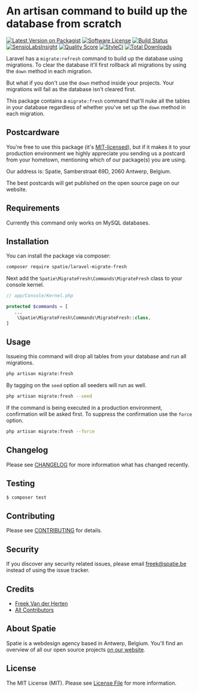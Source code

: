 # An artisan command to build up the database from scratch

[![Latest Version on Packagist](https://img.shields.io/packagist/v/spatie/laravel-migrate-fresh.svg?style=flat-square)](https://packagist.org/packages/spatie/laravel-migrate-fresh)
[![Software License](https://img.shields.io/badge/license-MIT-brightgreen.svg?style=flat-square)](LICENSE.md)
[![Build Status](https://img.shields.io/travis/spatie/laravel-migrate-fresh/master.svg?style=flat-square)](https://travis-ci.org/spatie/laravel-migrate-fresh)
[![SensioLabsInsight](https://img.shields.io/sensiolabs/i/b38ed189-9b84-455f-90ad-d8388d243274.svg?style=flat-square)](https://insight.sensiolabs.com/projects/b38ed189-9b84-455f-90ad-d8388d243274)
[![Quality Score](https://img.shields.io/scrutinizer/g/spatie/laravel-migrate-fresh.svg?style=flat-square)](https://scrutinizer-ci.com/g/spatie/laravel-migrate-fresh)
[![StyleCI](https://styleci.io/repos/78428025/shield?branch=master)](https://styleci.io/repos/78428025)
[![Total Downloads](https://img.shields.io/packagist/dt/spatie/laravel-migrate-fresh.svg?style=flat-square)](https://packagist.org/packages/spatie/laravel-migrate-fresh)

Laravel has a `migrate:refresh` command to build up the database using migrations. To clear the database it'll first rollback all migrations by using the `down` method in each migration.

But what if you don't use the `down` method inside your projects. Your migrations will fail as the database isn't cleared first.

This package contains a `migrate:fresh` command that'll nuke all the tables in your database regardless of whether you've set up the `down` method in each migration.

## Postcardware

You're free to use this package (it's [MIT-licensed](LICENSE.md)), but if it makes it to your production environment we highly appreciate you sending us a postcard from your hometown, mentioning which of our package(s) you are using.

Our address is: Spatie, Samberstraat 69D, 2060 Antwerp, Belgium.

The best postcards will get published on the open source page on our website.

## Requirements

Currently this command only works on MySQL databases.

## Installation

You can install the package via composer:

```bash
composer require spatie/laravel-migrate-fresh
```

Next add the `Spatie\MigrateFresh\Commands\MigrateFresh` class to your console kernel.

```php
// app/Console/Kernel.php

protected $commands = [
   ...
    \Spatie\MigrateFresh\Commands\MigrateFresh::class,
]
```

## Usage

Issueing this command will drop all tables from your database and run all migrations.

```bash
php artisan migrate:fresh
```

By tagging on the `seed` option all seeders will run as well.
 
```bash
php artisan migrate:fresh --seed
```

If the command is being executed in a production environment, confirmation will be asked first. To suppress the confirmation use the `force` option.
 
 ```bash
 php artisan migrate:fresh --force
 ```

## Changelog

Please see [CHANGELOG](CHANGELOG.md) for more information what has changed recently.

## Testing

``` bash
$ composer test
```

## Contributing

Please see [CONTRIBUTING](CONTRIBUTING.md) for details.

## Security

If you discover any security related issues, please email freek@spatie.be instead of using the issue tracker.

## Credits

- [Freek Van der Herten](https://github.com/freekmurze)
- [All Contributors](../../contributors)

## About Spatie
Spatie is a webdesign agency based in Antwerp, Belgium. You'll find an overview of all our open source projects [on our website](https://spatie.be/opensource).

## License

The MIT License (MIT). Please see [License File](LICENSE.md) for more information.
